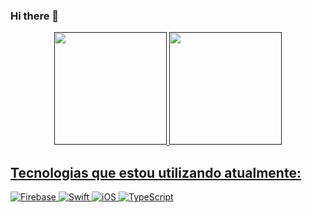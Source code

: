 ### Hi there 👋

<!--
**GustavoOliveira133/GustavoOliveira133** is a ✨ _special_ ✨ repository because its `README.md` (this file) appears on your GitHub profile.

Here are some ideas to get you started:

- 🔭 I’m currently working on ...
- 🌱 I’m currently learning ...
- 👯 I’m looking to collaborate on ...
- 🤔 I’m looking for help with ...
- 💬 Ask me about ...
- 📫 How to reach me: ...
- 😄 Pronouns: ...
- ⚡ Fun fact: ...
-->
<div align="center">
  <a href="">
  <img height="180em" src="https://github-readme-stats.vercel.app/api?username=GustavoOliveira133&show_icons=true&theme=dracula&include_all_commits=true&count_private=true"/>
  <img height="180em" src="https://github-readme-stats.vercel.app/api/top-langs/?username=GustavoOliveira133&layout=compact&langs_count=7&theme=dracula"/>
</div>

## Tecnologias que estou utilizando atualmente:
![Firebase](https://img.shields.io/badge/Firebase-039BE5?style=for-the-badge&logo=Firebase&logoColor=white)
![Swift](https://img.shields.io/badge/swift-F54A2A?style=for-the-badge&logo=swift&logoColor=white)
![iOS](https://img.shields.io/badge/iOS-000000?style=for-the-badge&logo=ios&logoColor=white)
![TypeScript](https://img.shields.io/badge/typescript-%23007ACC.svg?style=for-the-badge&logo=typescript&logoColor=white)
